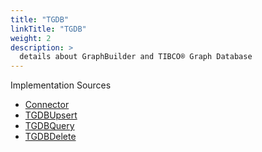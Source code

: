 ```yaml
---
title: "TGDB"
linkTitle: "TGDB"
weight: 2
description: >
  details about GraphBuilder and TIBCO® Graph Database
---
```


Implementation Sources

* [Connector](https://github.com/TIBCOSoftware/labs-graphbuilder-contrib/tree/master/tgdb/connector/)
* [TGDBUpsert](https://github.com/TIBCOSoftware/labs-graphbuilder-contrib/tree/master/tgdb/activity/tgdbupsert/)
* [TGDBQuery](https://github.com/TIBCOSoftware/labs-graphbuilder-contrib/tree/master/tgdb/activity/tgdbquery/)
* [TGDBDelete](https://github.com/TIBCOSoftware/labs-graphbuilder-contrib/tree/master/tgdb/activity/tgdbdelete/)
